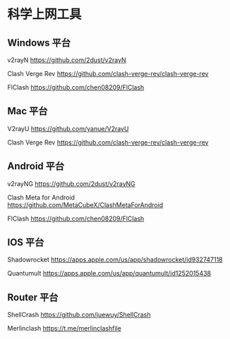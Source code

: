 # 科学上网工具

## Windows 平台

v2rayN https://github.com/2dust/v2rayN

Clash Verge Rev https://github.com/clash-verge-rev/clash-verge-rev

FlClash https://github.com/chen08209/FlClash

## Mac 平台

V2rayU https://github.com/yanue/V2rayU

Clash Verge Rev https://github.com/clash-verge-rev/clash-verge-rev

## Android 平台

v2rayNG https://github.com/2dust/v2rayNG

Clash Meta for Android https://github.com/MetaCubeX/ClashMetaForAndroid

FlClash https://github.com/chen08209/FlClash

## IOS 平台

Shadowrocket https://apps.apple.com/us/app/shadowrocket/id932747118

Quantumult https://apps.apple.com/us/app/quantumult/id1252015438

## Router 平台

ShellCrash https://github.com/juewuy/ShellCrash

Merlinclash https://t.me/merlinclashfile
